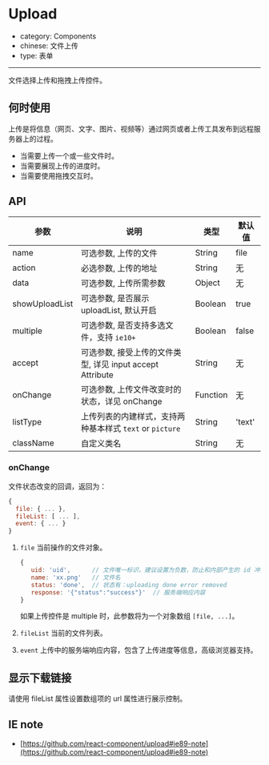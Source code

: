 # Upload

- category: Components
- chinese: 文件上传
- type: 表单

---

文件选择上传和拖拽上传控件。

## 何时使用

上传是将信息（网页、文字、图片、视频等）通过网页或者上传工具发布到远程服务器上的过程。

- 当需要上传一个或一些文件时。
- 当需要展现上传的进度时。
- 当需要使用拖拽交互时。

## API

| 参数       | 说明                                                         | 类型        | 默认值|
|------------|--------------------------------------------------------------| ----------- |-------|
| name       | 可选参数, 上传的文件                                         | String      | file  |
| action     | 必选参数, 上传的地址                                         | String      | 无    |
| data       | 可选参数, 上传所需参数                                       | Object      | 无    |
| showUploadList | 可选参数, 是否展示 uploadList, 默认开启                  | Boolean     | true  |
| multiple   | 可选参数, 是否支持多选文件，支持 `ie10+`                     | Boolean     | false |
| accept     | 可选参数, 接受上传的文件类型, 详见 input accept Attribute    | String      | 无    |
| onChange   | 可选参数, 上传文件改变时的状态，详见 onChange                | Function    | 无    |
| listType   | 上传列表的内建样式，支持两种基本样式 `text` or `picture`     | String      | 'text'|
| className  | 自定义类名                                                   | String      | 无    |


### onChange

文件状态改变的回调，返回为：

```js
{
  file: { ... },
  fileList: [ ... ],
  event: { ... }
}
```

1. `file` 当前操作的文件对象。

   ```js
   {
      uid: 'uid',      // 文件唯一标识，建议设置为负数，防止和内部产生的 id 冲突
      name: 'xx.png'   // 文件名
      status: 'done',  // 状态有：uploading done error removed
      response: '{"status":"success"}'  // 服务端响应内容
   }
   ```

   如果上传控件是 multiple 时，此参数将为一个对象数组 `[file, ...]`。

2. `fileList` 当前的文件列表。
3. `event` 上传中的服务端响应内容，包含了上传进度等信息，高级浏览器支持。

## 显示下载链接

请使用 fileList 属性设置数组项的 url 属性进行展示控制。

## IE note

- [https://github.com/react-component/upload#ie89-note](https://github.com/react-component/upload#ie89-note)
